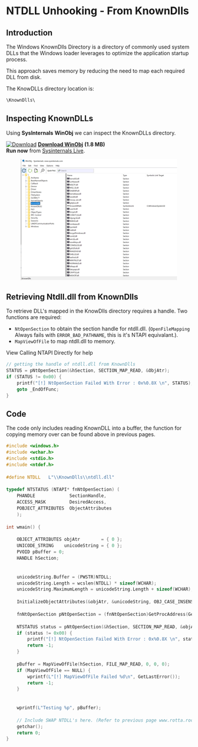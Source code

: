# NTDLL Unhooking - From KnownDlls

## Introduction

The Windows KnownDlls Directory is a directory of commonly used system DLLs that the Windows loader leverages to optimize the application startup process.

This approach saves memory by reducing the need to map each required DLL from disk.

The KnowDLLs directory location is:

```c
\KnownDlls\
```

## Inspecting KnownDLLs

Using **SysInternals** **WinObj** we can inspect the KnownDLLs directory.

[![Download](https://learn.microsoft.com/en-us/sysinternals/downloads/media/shared/download\_sm.png)](https://download.sysinternals.com/files/WinObj.zip) [**Download WinObj**](https://download.sysinternals.com/files/WinObj.zip) **(1.8 MB)**\
**Run now** from [Sysinternals Live](https://live.sysinternals.com/Winobj.exe).

<figure><img src="../../../.gitbook/assets/image (2) (1) (1) (1) (1) (1) (1) (1) (1).png" alt=""><figcaption></figcaption></figure>

## Retrieving Ntdll.dll from KnownDlls

To retrieve DLL's mapped in the KnowDlls directory requires a handle. Two functions are required:

* `NtOpenSection` to obtain the section handle for ntdll.dll. (`OpenFileMapping` Always fails with `ERROR_BAD_PATHNAME`, this is it's NTAPI equivalant.). &#x20;
* `MapViewOfFile` to map ntdll.dll to memory.

View Calling NTAPI Directly for help

```c
// getting the handle of ntdll.dll from KnownDlls
STATUS = pNtOpenSection(&hSection, SECTION_MAP_READ, &ObjAtr);
if (STATUS != 0x00) {
	printf("[!] NtOpenSection Failed With Error : 0x%0.8X \n", STATUS);
	goto _EndOfFunc;
}
```



## Code

The code only includes reading KnownDLL into a buffer, the function for copying memory over can be found above in previous pages.

```c
#include <windows.h>
#include <wchar.h>
#include <stdio.h>
#include <ntdef.h>

#define NTDLL   L"\\KnownDlls\\ntdll.dll"

typedef NTSTATUS (NTAPI* fnNtOpenSection) (
    PHANDLE             SectionHandle,
    ACCESS_MASK         DesiredAccess,
    POBJECT_ATTRIBUTES  ObjectAttributes
    );

int wmain() {

    OBJECT_ATTRIBUTES objAtr        = { 0 };
    UNICODE_STRING    unicodeString = { 0 };
    PVOID pBuffer = 0;
    HANDLE hSection;


    unicodeString.Buffer = (PWSTR)NTDLL;
    unicodeString.Length = wcslen(NTDLL) * sizeof(WCHAR);
    unicodeString.MaximumLength = unicodeString.Length + sizeof(WCHAR);

    InitializeObjectAttributes(&objAtr, &unicodeString, OBJ_CASE_INSENSITIVE, NULL, NULL);

    fnNtOpenSection pNtOpenSection = (fnNtOpenSection)GetProcAddress(GetModuleHandleW(L"NTDLL"), "NtOpenSection");

    NTSTATUS status = pNtOpenSection(&hSection, SECTION_MAP_READ, &objAtr);
    if (status != 0x00) {
        printf("[!] NtOpenSection Failed With Error : 0x%0.8X \n", status);
        return -1;
    }

    pBuffer = MapViewOfFile(hSection, FILE_MAP_READ, 0, 0, 0);
    if (MapViewOfFile == NULL) {
        wprintf(L"[!] MapViewOfFile Failed %d\n", GetLastError());
        return -1;
    }


    wprintf(L"Testing %p", pBuffer);

    // Include SWAP NTDLL's here. (Refer to previous page www.rotta.rocks)
    getchar();
    return 0;
}
```
